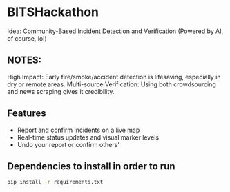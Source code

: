 # BITSHackathon

Idea: Community-Based Incident Detection and Verification (Powered by AI, of course, lol)


## NOTES:
High Impact: Early fire/smoke/accident detection is lifesaving, especially in dry or remote areas.
Multi-source Verification: Using both crowdsourcing and news scraping gives it credibility.

## Features
- Report and confirm incidents on a live map
- Real-time status updates and visual marker levels
- Undo your report or confirm others'

## Dependencies to install in order to run
   ```bash
   pip install -r requirements.txt

